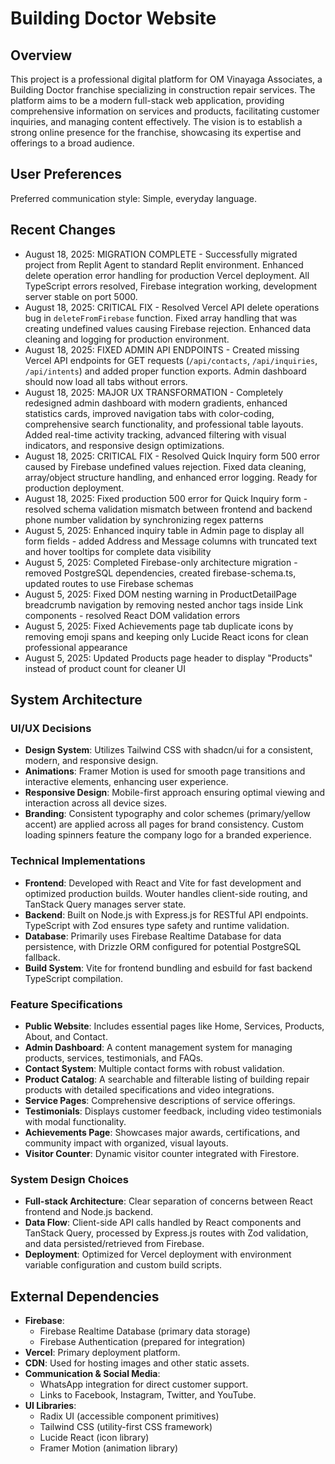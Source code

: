 # Building Doctor Website

## Overview
This project is a professional digital platform for OM Vinayaga Associates, a Building Doctor franchise specializing in construction repair services. The platform aims to be a modern full-stack web application, providing comprehensive information on services and products, facilitating customer inquiries, and managing content effectively. The vision is to establish a strong online presence for the franchise, showcasing its expertise and offerings to a broad audience.

## User Preferences
Preferred communication style: Simple, everyday language.

## Recent Changes
- August 18, 2025: MIGRATION COMPLETE - Successfully migrated project from Replit Agent to standard Replit environment. Enhanced delete operation error handling for production Vercel deployment. All TypeScript errors resolved, Firebase integration working, development server stable on port 5000.
- August 18, 2025: CRITICAL FIX - Resolved Vercel API delete operations bug in `deleteFromFirebase` function. Fixed array handling that was creating undefined values causing Firebase rejection. Enhanced data cleaning and logging for production environment.
- August 18, 2025: FIXED ADMIN API ENDPOINTS - Created missing Vercel API endpoints for GET requests (`/api/contacts`, `/api/inquiries`, `/api/intents`) and added proper function exports. Admin dashboard should now load all tabs without errors.
- August 18, 2025: MAJOR UX TRANSFORMATION - Completely redesigned admin dashboard with modern gradients, enhanced statistics cards, improved navigation tabs with color-coding, comprehensive search functionality, and professional table layouts. Added real-time activity tracking, advanced filtering with visual indicators, and responsive design optimizations.
- August 18, 2025: CRITICAL FIX - Resolved Quick Inquiry form 500 error caused by Firebase undefined values rejection. Fixed data cleaning, array/object structure handling, and enhanced error logging. Ready for production deployment.
- August 18, 2025: Fixed production 500 error for Quick Inquiry form - resolved schema validation mismatch between frontend and backend phone number validation by synchronizing regex patterns
- August 5, 2025: Enhanced inquiry table in Admin page to display all form fields - added Address and Message columns with truncated text and hover tooltips for complete data visibility
- August 5, 2025: Completed Firebase-only architecture migration - removed PostgreSQL dependencies, created firebase-schema.ts, updated routes to use Firebase schemas
- August 5, 2025: Fixed DOM nesting warning in ProductDetailPage breadcrumb navigation by removing nested anchor tags inside Link components - resolved React DOM validation errors
- August 5, 2025: Fixed Achievements page tab duplicate icons by removing emoji spans and keeping only Lucide React icons for clean professional appearance
- August 5, 2025: Updated Products page header to display "Products" instead of product count for cleaner UI

## System Architecture

### UI/UX Decisions
- **Design System**: Utilizes Tailwind CSS with shadcn/ui for a consistent, modern, and responsive design.
- **Animations**: Framer Motion is used for smooth page transitions and interactive elements, enhancing user experience.
- **Responsive Design**: Mobile-first approach ensuring optimal viewing and interaction across all device sizes.
- **Branding**: Consistent typography and color schemes (primary/yellow accent) are applied across all pages for brand consistency. Custom loading spinners feature the company logo for a branded experience.

### Technical Implementations
- **Frontend**: Developed with React and Vite for fast development and optimized production builds. Wouter handles client-side routing, and TanStack Query manages server state.
- **Backend**: Built on Node.js with Express.js for RESTful API endpoints. TypeScript with Zod ensures type safety and runtime validation.
- **Database**: Primarily uses Firebase Realtime Database for data persistence, with Drizzle ORM configured for potential PostgreSQL fallback.
- **Build System**: Vite for frontend bundling and esbuild for fast backend TypeScript compilation.

### Feature Specifications
- **Public Website**: Includes essential pages like Home, Services, Products, About, and Contact.
- **Admin Dashboard**: A content management system for managing products, services, testimonials, and FAQs.
- **Contact System**: Multiple contact forms with robust validation.
- **Product Catalog**: A searchable and filterable listing of building repair products with detailed specifications and video integrations.
- **Service Pages**: Comprehensive descriptions of service offerings.
- **Testimonials**: Displays customer feedback, including video testimonials with modal functionality.
- **Achievements Page**: Showcases major awards, certifications, and community impact with organized, visual layouts.
- **Visitor Counter**: Dynamic visitor counter integrated with Firestore.

### System Design Choices
- **Full-stack Architecture**: Clear separation of concerns between React frontend and Node.js backend.
- **Data Flow**: Client-side API calls handled by React components and TanStack Query, processed by Express.js routes with Zod validation, and data persisted/retrieved from Firebase.
- **Deployment**: Optimized for Vercel deployment with environment variable configuration and custom build scripts.

## External Dependencies

- **Firebase**:
    - Firebase Realtime Database (primary data storage)
    - Firebase Authentication (prepared for integration)
- **Vercel**: Primary deployment platform.
- **CDN**: Used for hosting images and other static assets.
- **Communication & Social Media**:
    - WhatsApp integration for direct customer support.
    - Links to Facebook, Instagram, Twitter, and YouTube.
- **UI Libraries**:
    - Radix UI (accessible component primitives)
    - Tailwind CSS (utility-first CSS framework)
    - Lucide React (icon library)
    - Framer Motion (animation library)
